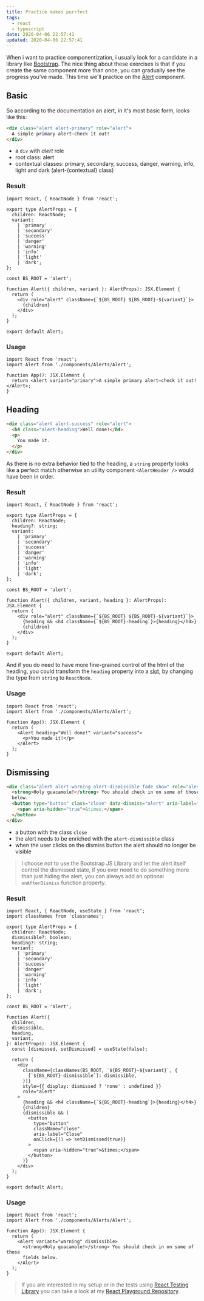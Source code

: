 ```yaml
---
title: Practice makes purrfect
tags:
  - react
  - typescript
date: 2020-04-06 22:57:41
updated: 2020-04-06 22:57:41
---
```


When i want to practice componentization, i usually look for a candidate in a library like [Bootstrap](https://getbootstrap.com/). The nice thing about these exercises is that if you create the same component more than once, you can gradually see the progress you've made. This time we'll practice on the [Alert](https://getbootstrap.com/docs/4.4/components/alerts/) component.

## Basic

So according to the documentation an alert, in it's most basic form, looks like this:

```html
<div class="alert alert-primary" role="alert">
  A simple primary alert—check it out!
</div>
```

- a `div` with _alert_ role
- root class: alert
- contextual classes: primary, secondary, success, danger, warning, info, light and dark (alert-{contextual} class)

### Result

```tsx
import React, { ReactNode } from 'react';

export type AlertProps = {
  children: ReactNode;
  variant:
    | 'primary'
    | 'secondary'
    | 'success'
    | 'danger'
    | 'warning'
    | 'info'
    | 'light'
    | 'dark';
};

const BS_ROOT = 'alert';

function Alert({ children, variant }: AlertProps): JSX.Element {
  return (
    <div role="alert" className={`${BS_ROOT} ${BS_ROOT}-${variant}`}>
      {children}
    </div>
  );
}

export default Alert;
```

### Usage

```tsx
import React from 'react';
import Alert from './components/Alerts/Alert';

function App(): JSX.Element {
  return <Alert variant="primary">A simple primary alert—check it out!</Alert>;
}
```

## Heading

```html
<div class="alert alert-success" role="alert">
  <h4 class="alert-heading">Well done!</h4>
  <p>
    You made it.
  </p>
</div>
```

As there is no extra behavior tied to the heading, a `string` property looks like a perfect match otherwise an utility component `<AlertHeader />` would have been in order.

### Result

```tsx
import React, { ReactNode } from 'react';

export type AlertProps = {
  children: ReactNode;
  heading?: string;
  variant:
    | 'primary'
    | 'secondary'
    | 'success'
    | 'danger'
    | 'warning'
    | 'info'
    | 'light'
    | 'dark';
};

const BS_ROOT = 'alert';

function Alert({ children, variant, heading }: AlertProps): JSX.Element {
  return (
    <div role="alert" className={`${BS_ROOT} ${BS_ROOT}-${variant}`}>
      {heading && <h4 className={`${BS_ROOT}-heading`}>{heading}</h4>}
      {children}
    </div>
  );
}

export default Alert;
```

And if you do need to have more fine-grained control of the html of the heading, you could transform the `heading` property into a [slot](https://daveceddia.com/pluggable-slots-in-react-components/), by changing the type from `string` to `ReactNode`.

### Usage

```tsx
import React from 'react';
import Alert from './components/Alerts/Alert';

function App(): JSX.Element {
  return (
    <Alert heading="Well done!" variant="success">
      <p>You made it!</p>
    </Alert>
  );
}
```

## Dismissing

```html
<div class="alert alert-warning alert-dismissible fade show" role="alert">
  <strong>Holy guacamole!</strong> You should check in on some of those fields
  below.
  <button type="button" class="close" data-dismiss="alert" aria-label="Close">
    <span aria-hidden="true">&times;</span>
  </button>
</div>
```

- a button with the class `close`
- the alert needs to be enriched with the `alert-dismissible` class
- when the user clicks on the dismiss button the alert should no longer be visible

> I choose not to use the Bootstrap JS Library and let the alert itself control the dismissed state, if you ever need to do something more than just hiding the alert, you can always add an optional `onAfterDismiss` function property.

### Result

```tsx
import React, { ReactNode, useState } from 'react';
import classNames from 'classnames';

export type AlertProps = {
  children: ReactNode;
  dismissible?: boolean;
  heading?: string;
  variant:
    | 'primary'
    | 'secondary'
    | 'success'
    | 'danger'
    | 'warning'
    | 'info'
    | 'light'
    | 'dark';
};

const BS_ROOT = 'alert';

function Alert({
  children,
  dismissible,
  heading,
  variant,
}: AlertProps): JSX.Element {
  const [dismissed, setDismissed] = useState(false);

  return (
    <div
      className={classNames(BS_ROOT, `${BS_ROOT}-${variant}`, {
        [`${BS_ROOT}-dismissible`]: dismissible,
      })}
      style={{ display: dismissed ? 'none' : undefined }}
      role="alert"
    >
      {heading && <h4 className={`${BS_ROOT}-heading`}>{heading}</h4>}
      {children}
      {dismissible && (
        <button
          type="button"
          className="close"
          aria-label="Close"
          onClick={() => setDismissed(true)}
        >
          <span aria-hidden="true">&times;</span>
        </button>
      )}
    </div>
  );
}

export default Alert;
```

### Usage

```tsx
import React from 'react';
import Alert from './components/Alerts/Alert';

function App(): JSX.Element {
  return (
    <Alert variant="warning" dismissible>
      <strong>Holy guacamole!</strong> You should check in on some of those
      fields below.
    </Alert>
  );
}
```

> If you are interested in my setup or in the tests using [React Testing Library](https://testing-library.com/docs/react-testing-library/intro) you can take a look at my [React Playground Repository](https://github.com/tommarien/react-playground/tree/master/src/components/Alerts).
